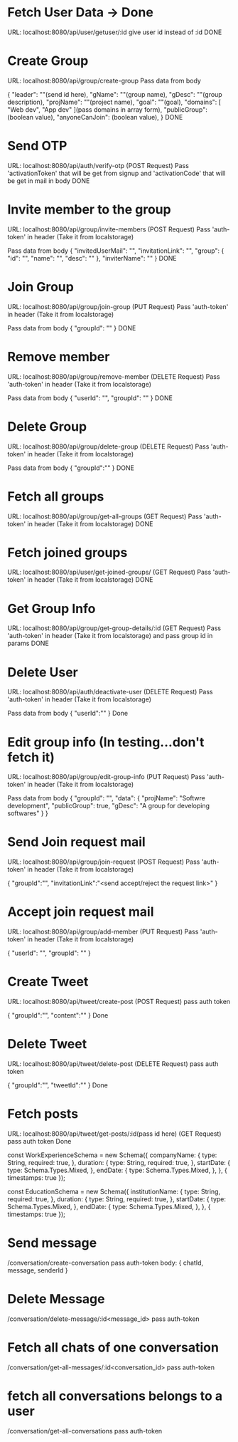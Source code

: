 # Fetch User Data -> Done

URL: localhost:8080/api/user/getuser/:id
give user id instead of :id 
DONE

# Create Group

URL: localhost:8080/api/group/create-group
Pass data from body

{
  "leader": ""(send id here),
  "gName": ""(group name),
  "gDesc": ""(group description),
  "projName": ""(project name),
  "goal": ""(goal),
  "domains": [
    "Web dev",
    "App dev"
  ](pass domains in array form),
  "publicGroup": (boolean value),
  "anyoneCanJoin": (boolean value),
}
DONE

# Send OTP

URL: localhost:8080/api/auth/verify-otp (POST Request)
Pass 'activationToken' that will be get from signup and 'activationCode' that will be get in mail in body
DONE

# Invite member to the group

URL: localhost:8080/api/group/invite-members (POST Request)
Pass 'auth-token' in header (Take it from localstorage)

Pass data from body
{
  "invitedUserMail": "<give mail id of the invited user>",
  "invitationLink": "<give invitation link>",
  "group": {
    "id": "<send group id>",
    "name": "<enter group name>",
    "desc": "<enter group description>"
  },
  "inviterName": "<enter group leader name>"
}
DONE

# Join Group

URL: localhost:8080/api/group/join-group (PUT Request)
Pass 'auth-token' in header (Take it from localstorage)

Pass data from body
{
  "groupId": "<pass group id>"
}
DONE

# Remove member

URL: localhost:8080/api/group/remove-member (DELETE Request)
Pass 'auth-token' in header (Take it from localstorage)

Pass data from body
{
  "userId": "<pass userId of the user who is being removed>",
  "groupId": "<pass group id>"
}
DONE


# Delete Group

URL: localhost:8080/api/group/delete-group (DELETE Request)
Pass 'auth-token' in header (Take it from localstorage)

Pass data from body
{
  "groupId":"<pass group id>"
}
DONE

# Fetch all groups

URL: localhost:8080/api/group/get-all-groups (GET Request)
Pass 'auth-token' in header (Take it from localstorage)
DONE

# Fetch joined groups

URL: localhost:8080/api/user/get-joined-groups/<pass user id here> (GET Request)
Pass 'auth-token' in header (Take it from localstorage)
DONE

# Get Group Info

URL: localhost:8080/api/group/get-group-details/:id (GET Request)
Pass 'auth-token' in header (Take it from localstorage) and pass group id in params
DONE

# Delete User

URL: localhost:8080/api/auth/deactivate-user (DELETE Request)
Pass 'auth-token' in header (Take it from localstorage)

Pass data from body
{
  "userId":"<pass user id>"
}
Done

# Edit group info (In testing...don't fetch it)

URL: localhost:8080/api/group/edit-group-info (PUT Request)
Pass 'auth-token' in header (Take it from localstorage)

Pass data from body
{
  "groupId": "<pass group id>",
  "data": {
    "projName": "Softwre development",
    "publicGroup": true,
    "gDesc": "A group for developing softwares"
  }
}

# Send Join request mail

URL: localhost:8080/api/group/join-request (POST Request)
Pass 'auth-token' in header (Take it from localstorage)

{
  "groupId":"<pass group id>",
  "invitationLink":"<send accept/reject the request link>"
}

# Accept join request mail

URL: localhost:8080/api/group/add-member (PUT Request)
Pass 'auth-token' in header (Take it from localstorage)

{
  "userId": "<pass the userId who will join>",
  "groupId": "<pass group id>"
}

# Create Tweet

URL: localhost:8080/api/tweet/create-post (POST Request)
pass auth token

{
  "groupId":"<group id>",
  "content":"<text>"
}
Done

# Delete Tweet

URL: localhost:8080/api/tweet/delete-post (DELETE Request)
pass auth token

{
  "groupId":"<group id>",
  "tweetId":"<tweet id>"
}
Done

# Fetch posts

URL: localhost:8080/api/tweet/get-posts/:id(pass id here) (GET Request)
pass auth token
Done





const WorkExperienceSchema = new Schema({
    companyName: {
        type: String,
        required: true,
    },
    duration: {
        type: String,
        required: true,
    },
    startDate: {
        type: Schema.Types.Mixed,
    },
    endDate: {
        type: Schema.Types.Mixed,
    },
}, { timestamps: true });

const EducationSchema = new Schema({
    institutionName: {
        type: String,
        required: true,
    },
    duration: {
        type: String,
        required: true,
    },
    startDate: {
        type: Schema.Types.Mixed,
    },
    endDate: {
        type: Schema.Types.Mixed,
    },
}, { timestamps: true });


# Send message <POST>
/conversation/create-conversation
pass auth-token
body:
{
  chatId, message, senderId
}

# Delete Message <DELETE>
/conversation/delete-message/:id<message_id>
pass auth-token

# Fetch all chats of one conversation <GET>
/conversation/get-all-messages/:id<conversation_id>
pass auth-token

# fetch all conversations belongs to a user <GET>
/conversation/get-all-conversations
pass auth-token

